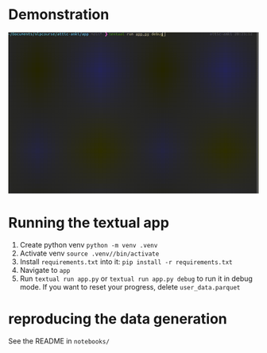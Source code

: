 # Demonstration
![](https://github.com/fedorst/attic-anki/blob/main/app_recording.gif)

# Running the textual app
1. Create python venv `python -m venv .venv`
2. Activate venv `source .venv//bin/activate`
3. Install `requirements.txt` into it: `pip install -r requirements.txt`
4. Navigate to `app`
5. Run `textual run app.py` or `textual run app.py debug` to run it in debug mode.
If you want to reset your progress, delete `user_data.parquet`

# reproducing the data generation
See the README in `notebooks/`
